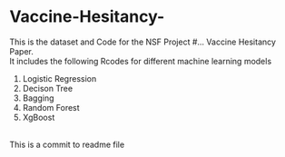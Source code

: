 # Vaccine-Hesitancy-
This is the dataset and Code for the NSF Project #... Vaccine Hesitancy Paper. 
<br>
It includes the following Rcodes for different machine learning models
  1. Logistic Regression
  2. Decison Tree
  3. Bagging
  4. Random Forest
  5. XgBoost
</br>
This is a commit to readme file
